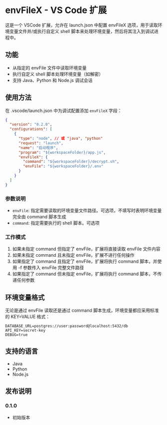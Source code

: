 # envFileX - VS Code 扩展

这是一个 VSCode 扩展，允许在 launch.json 中配置 envFileX 选项，用于读取环境变量文件并/或执行自定义 shell 脚本来处理环境变量，然后将其注入到调试进程中。

## 功能

- 从指定的 envFile 文件中读取环境变量
- 执行自定义 shell 脚本处理环境变量（如解密）
- 支持 Java、Python 和 Node.js 调试会话

## 使用方法

在 .vscode/launch.json 中为调试配置添加 `envFileX` 字段：

```json
{
  "version": "0.2.0",
  "configurations": [
    {
      "type": "node", // 或 "java", "python"
      "request": "launch",
      "name": "启动程序",
      "program": "${workspaceFolder}/app.js",
      "envFileX": {
        "command": "${workspaceFolder}/decrypt.sh",
        "envFile": "${workspaceFolder}/.env"
      }
    }
  ]
}
```

### 参数说明

- `envFile`: 指定需要读取的环境变量文件路径。可选项，不填写时表明环境变量完全由 command 脚本生成
- `command`: 指定需要执行的 shell 脚本。可选项

### 工作模式

1. 如果未指定 command 但指定了 envFile，扩展将直接读取 envFile 文件内容
2. 如果未指定 command 且未指定 envFile，扩展不进行任何操作
3. 如果指定了 command 且指定了 envFile，扩展将执行 command 脚本，并使用 -f 参数传入 envFile 完整文件路径
4. 如果指定了 command 但未指定 envFile，扩展将执行 command 脚本，不传递任何参数

## 环境变量格式

无论是通过 envFile 读取还是通过 command 脚本生成，环境变量都应采用标准的 KEY=VALUE 格式：

```
DATABASE_URL=postgres://user:password@localhost:5432/db
API_KEY=secret-key
DEBUG=true
```

## 支持的语言

- Java
- Python
- Node.js

## 发布说明

### 0.1.0

- 初始版本
